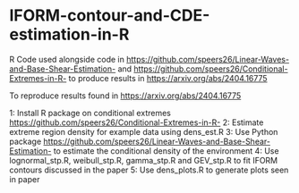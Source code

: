 # IFORM-contour-and-CDE-estimation-in-R
R Code used alongside code in https://github.com/speers26/Linear-Waves-and-Base-Shear-Estimation- and https://github.com/speers26/Conditional-Extremes-in-R- to produce results in https://arxiv.org/abs/2404.16775

To reproduce results found in https://arxiv.org/abs/2404.16775

1: Install R package on conditional extremes https://github.com/speers26/Conditional-Extremes-in-R-
2: Estimate extreme region density for example data using dens_est.R
3: Use Python package https://github.com/speers26/Linear-Waves-and-Base-Shear-Estimation- to estimate the conditional density of the environment
4: Use lognormal_stp.R, weibull_stp.R, gamma_stp.R and GEV_stp.R to fit IFORM contours discussed in the paper
5: Use dens_plots.R to generate plots seen in paper


